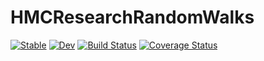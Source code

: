 # HMCResearchRandomWalks

[![Stable](https://img.shields.io/badge/docs-stable-blue.svg)](https://s-y-wu.github.io/HMCResearchRandomWalks.jl/stable)
[![Dev](https://img.shields.io/badge/docs-dev-blue.svg)](https://s-y-wu.github.io/HMCResearchRandomWalks.jl/dev)
[![Build Status](https://travis-ci.com/s-y-wu/HMCResearchRandomWalks.svg?branch=main)](https://travis-ci.com/github/s-y-wu/HMCResearchRandomWalks)
[![Coverage Status](https://coveralls.io/repos/github/s-y-wu/HMCResearchRandomWalks/badge.svg?branch=main)](https://coveralls.io/github/s-y-wu/HMCResearchRandomWalks?branch=main)
